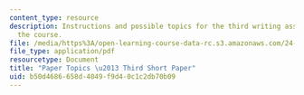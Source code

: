 ```yaml
---
content_type: resource
description: Instructions and possible topics for the third writing assignment of
  the course.
file: /media/https%3A/open-learning-course-data-rc.s3.amazonaws.com/24-231-ethics-fall-2009/b50d4686658d4049f9d40c1c2db70b09_MIT24_231F09_paper3.pdf
file_type: application/pdf
resourcetype: Document
title: "Paper Topics \u2013 Third Short Paper"
uid: b50d4686-658d-4049-f9d4-0c1c2db70b09
---
```


